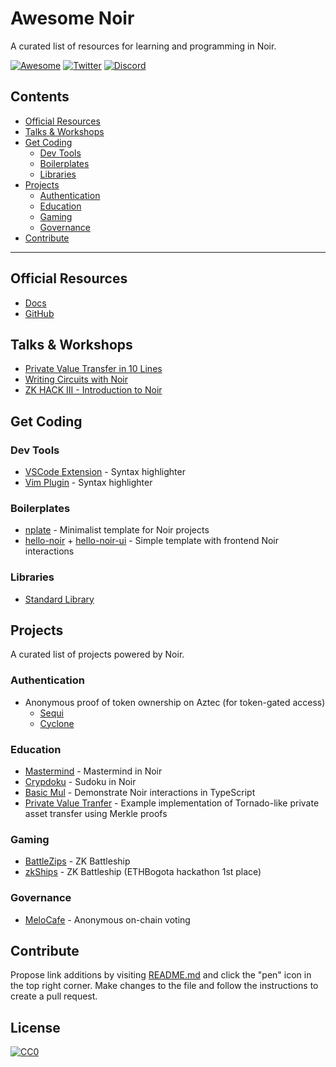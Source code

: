 # Awesome Noir

A curated list of resources for learning and programming in Noir.

[![Awesome](https://awesome.re/badge-flat.svg)](https://awesome.re)
[![Twitter](https://img.shields.io/twitter/url/https/twitter.com/Aztec.svg?style=social&label=Follow%20%40Aztec)](https://twitter.com/aztecnetwork)
[![Discord](https://img.shields.io/discord/563037431604183070?logo=discord)](https://discord.gg/aztec)

## Contents

- [Official Resources](#official-resources)
- [Talks & Workshops](#talks--workshops)
- [Get Coding](#get-coding)
  - [Dev Tools](#dev-tools)
  - [Boilerplates](#boilerplates)
  - [Libraries](#libraries)
- [Projects](#projects)
  - [Authentication](#authentication)
  - [Education](#education)
  - [Gaming](#gaming)
  - [Governance](#governance)
- [Contribute](#contribute)

---

## Official Resources

- [Docs](https://noir-lang.github.io/book)
- [GitHub](https://github.com/noir-lang/noir)

## Talks & Workshops

- [Private Value Transfer in 10 Lines](https://www.youtube.com/watch?v=wYqqXas8_O4)
- [Writing Circuits with Noir](https://www.youtube.com/watch?v=I5M8LhOECpM&t=2879s)
- [ZK HACK III - Introduction to Noir](https://www.youtube.com/watch?v=5CziMfChveY)

## Get Coding

### Dev Tools

- [VSCode Extension](https://marketplace.visualstudio.com/items?itemName=noir-lang.noir-programming-language-syntax-highlighter) - Syntax highlighter
- [Vim Plugin](https://github.com/Louis-Amas/noir-vim-support) - Syntax highlighter

### Boilerplates

- [nplate](https://github.com/whitenois3/nplate) - Minimalist template for Noir projects
- [hello-noir](https://github.com/socathie/hello-noir) + [hello-noir-ui](https://github.com/socathie/hello-noir-ui/) - Simple template with frontend Noir interactions

### Libraries

- [Standard Library](https://github.com/noir-lang/noir/tree/master/noir_stdlib)

## Projects

A curated list of projects powered by Noir.

### Authentication

- Anonymous proof of token ownership on Aztec (for token-gated access)
  - [Sequi](https://github.com/sequi-xyz)
  - [Cyclone](https://github.com/TalDerei/cyclone)

### Education

- [Mastermind](https://github.com/vezenovm/mastermind-noir) - Mastermind in Noir
- [Crypdoku](https://github.com/guipublic/crypdoku) - Sudoku in Noir
- [Basic Mul](https://github.com/vezenovm/basic_mul_noir_example) - Demonstrate Noir interactions in TypeScript
- [Private Value Tranfer](https://github.com/vezenovm/simple_shield) - Example implementation of Tornado-like private asset transfer using Merkle proofs

### Gaming

- [BattleZips](https://github.com/BattleZips/BattleZips-Noir) - ZK Battleship 
- [zkShips](https://github.com/snjax/zkships) - ZK Battleship (ETHBogota hackathon 1st place)

### Governance

- [MeloCafe](https://github.com/MeloCafe) - Anonymous on-chain voting

## Contribute

Propose link additions by visiting [README.md](./README.md) and click the "pen" icon in the top right corner. Make changes to the file and follow the instructions to create a pull request.

## License

[![CC0](https://licensebuttons.net/p/zero/1.0/88x31.png)](https://creativecommons.org/publicdomain/zero/1.0/)
